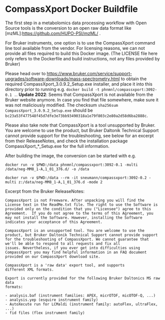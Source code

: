 # CompassXport Docker Buildfile

The first step in a metabolomics data processing workflow with Open
Source tools is the conversion to an open raw data format like
[mzML]:https://github.com/HUPO-PSI/mzML/ .

For Bruker instruments, one option is to use the CompassXport
command line tool available from the vendor. For licensing reasons,
we can not provide all files required to build this Docker image.
(The LICENSE file here only refers to the Dockerfile and build instructions,
not any files provided by Bruker)

Please head over to
https://www.bruker.com/service/support-upgrades/software-downloads/mass-spectrometry.html
to obtain the required CompassXport_3.0.9.2_Setup.exe installer, and
place it into this directory prior to running e.g.  `docker build -t
phnmnl/compassxport:3092-0.1 .`. **Update 2022**: Seems that CompassXport 
is not available from the Bruker website anymore. In case you find 
that file somewhere, make sure it was not maliciously modified. 
The checksum `sha256sum CompassXport_3.0.9.2_Setup.exe` should be 
`bc23a53f477548f45d7dfe3e73bb93490318a1e79f803c2e80a2d58d6ba2888c`.

Please also take note that CompassXport is a tool unsupported by
Bruker. You are welcome to use the product, but Bruker Daltonik
Technical Support cannot provide support for the troubleshooting,
see below for an excerpt from their ReleaseNotes, and check the
installation package CompassXport_*_Setup.exe for the full information.

After building the image, the conversion can be started with e.g. 

`docker run -v $PWD:/data phnmnl/compassxport:3092-0.1 -multi /data/neg-MM8_1-A,1_01_376.d/ -o
/data`

`docker run -v $PWD:/data --rm -it sneumann/compassxport:3092-0.2 -multi z:/data/neg-MM8_1-A,1_01_376.d -mode 2`

Excerpt from the Bruker ReleaseNotes:

````
CompassXport is not Freeware. After unpacking you will find the
License text in the ReadMe.txt file. The right to use the Software is
provided only on the condition that you ("Licensee") agree to this
Agreement.  If you do not agree to the terms of this Agreement, you
may not install the Software. However, installing the Software
indicates your acceptance of this Agreement.

CompassXport is an unsupported tool. You are welcome to use the
product, but Bruker Daltonik Technical Support cannot provide support
for the troubleshooting of CompassXport. We cannot guarantee that
we'll be able to respond to all requests and fix all
issues. Nevertheless, if you ever get into difficulties using
CompassXport you may find helpful information in an FAQ document
provided on our CompassXport download site.

CompassXport is a 'raw data' export tool, and supports 
different XML formats.

Export is currently provided for the following Bruker Daltonics MS raw data
formats:

- analysis.baf (instrument families: APEX, micrOTOF, micOTOF-Q, ...)
- analysis.yep (esquire instrument family)
- AutoXecute run for LCMaldi (instrument family: autoFlex, ultraFlex, ...)
- fid files (flex instrument family)

````


